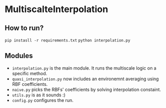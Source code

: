 # MultiscalteInterpolation
## How to run?
`pip instasll -r requirements.txt`
`python interpolation.py`
## Modules 
- `interpolation.py` is the main module. It runs the multiscale logic on a specific method.
- `quasi_interpolation.py` now includes an environemnt averaging using RBF coefficients.
- `naive.py` picks the RBFs' coefficients by solving interpolation constaint.
- `utils.py` is as it sounds :)
- `config.py` configures the run.
